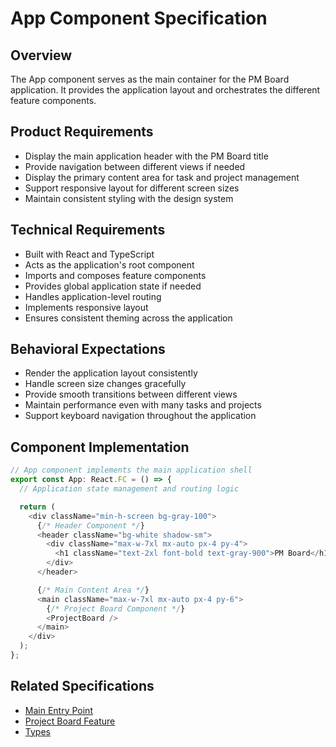 # App Component Specification

## Overview
The App component serves as the main container for the PM Board application. It provides the application layout and orchestrates the different feature components.

## Product Requirements
- Display the main application header with the PM Board title
- Provide navigation between different views if needed
- Display the primary content area for task and project management
- Support responsive layout for different screen sizes
- Maintain consistent styling with the design system

## Technical Requirements
- Built with React and TypeScript
- Acts as the application's root component
- Imports and composes feature components
- Provides global application state if needed
- Handles application-level routing
- Implements responsive layout
- Ensures consistent theming across the application

## Behavioral Expectations
- Render the application layout consistently
- Handle screen size changes gracefully
- Provide smooth transitions between different views
- Maintain performance even with many tasks and projects
- Support keyboard navigation throughout the application

## Component Implementation
```typescript
// App component implements the main application shell
export const App: React.FC = () => {
  // Application state management and routing logic

  return (
    <div className="min-h-screen bg-gray-100">
      {/* Header Component */}
      <header className="bg-white shadow-sm">
        <div className="max-w-7xl mx-auto px-4 py-4">
          <h1 className="text-2xl font-bold text-gray-900">PM Board</h1>
        </div>
      </header>

      {/* Main Content Area */}
      <main className="max-w-7xl mx-auto px-4 py-6">
        {/* Project Board Component */}
        <ProjectBoard />
      </main>
    </div>
  );
};
```

## Related Specifications
- [Main Entry Point](./main.specs.md)
- [Project Board Feature](./features/project_board/project_board.package_specs.md)
- [Types](./types.specs.md)
